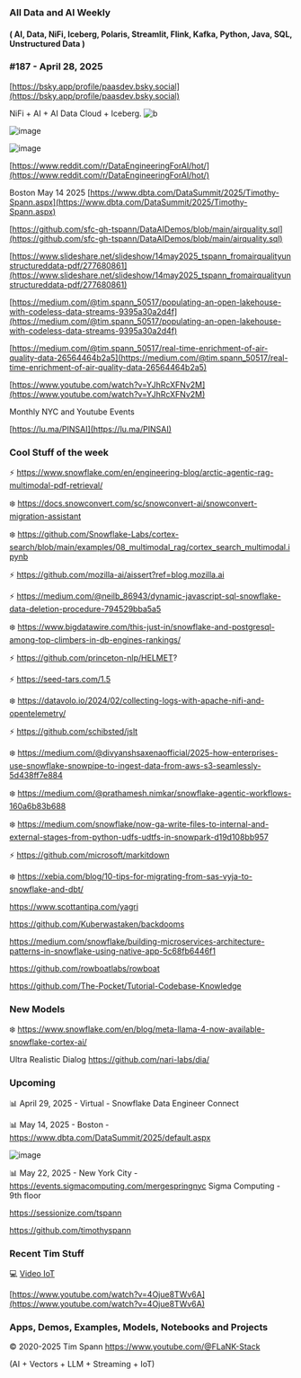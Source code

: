 ###  All Data and AI Weekly 
#### ( AI, Data, NiFi, Iceberg, Polaris, Streamlit, Flink, Kafka, Python, Java, SQL, Unstructured Data )  
### #187 - April 28, 2025

[https://bsky.app/profile/paasdev.bsky.social](https://bsky.app/profile/paasdev.bsky.social)

NiFi + AI + AI Data Cloud + Iceberg.
![b](https://images.credential.net/badge/tiny/g6fomszs_1741624330730_badge.png)

![image](https://github.com/user-attachments/assets/51060917-5842-4c74-a251-25615516f119)


![image](https://github.com/user-attachments/assets/790cf051-ed54-4719-a8d8-7e7e1181c0f7)


[https://www.reddit.com/r/DataEngineeringForAI/hot/](https://www.reddit.com/r/DataEngineeringForAI/hot/)

Boston May 14 2025
[https://www.dbta.com/DataSummit/2025/Timothy-Spann.aspx](https://www.dbta.com/DataSummit/2025/Timothy-Spann.aspx)

[https://github.com/sfc-gh-tspann/DataAIDemos/blob/main/airquality.sql](https://github.com/sfc-gh-tspann/DataAIDemos/blob/main/airquality.sql)

[https://www.slideshare.net/slideshow/14may2025_tspann_fromairqualityunstructureddata-pdf/277680861](https://www.slideshare.net/slideshow/14may2025_tspann_fromairqualityunstructureddata-pdf/277680861)

[https://medium.com/@tim.spann_50517/populating-an-open-lakehouse-with-codeless-data-streams-9395a30a2d4f](https://medium.com/@tim.spann_50517/populating-an-open-lakehouse-with-codeless-data-streams-9395a30a2d4f)

[https://medium.com/@tim.spann_50517/real-time-enrichment-of-air-quality-data-26564464b2a5](https://medium.com/@tim.spann_50517/real-time-enrichment-of-air-quality-data-26564464b2a5)

[https://www.youtube.com/watch?v=YJhRcXFNv2M](https://www.youtube.com/watch?v=YJhRcXFNv2M)

Monthly NYC and Youtube Events

[https://lu.ma/PINSAI](https://lu.ma/PINSAI)



### Cool Stuff of the week

⚡️  https://www.snowflake.com/en/engineering-blog/arctic-agentic-rag-multimodal-pdf-retrieval/

❄️ https://docs.snowconvert.com/sc/snowconvert-ai/snowconvert-migration-assistant

❄️ https://github.com/Snowflake-Labs/cortex-search/blob/main/examples/08_multimodal_rag/cortex_search_multimodal.ipynb

⚡️ https://github.com/mozilla-ai/aissert?ref=blog.mozilla.ai

⚡️ https://medium.com/@neilb_86943/dynamic-javascript-sql-snowflake-data-deletion-procedure-794529bba5a5

❄️ https://www.bigdatawire.com/this-just-in/snowflake-and-postgresql-among-top-climbers-in-db-engines-rankings/

⚡️ https://github.com/princeton-nlp/HELMET?

⚡️ https://seed-tars.com/1.5

❄️ https://datavolo.io/2024/02/collecting-logs-with-apache-nifi-and-opentelemetry/

⚡️ https://github.com/schibsted/jslt

❄️ https://medium.com/@divyanshsaxenaofficial/2025-how-enterprises-use-snowflake-snowpipe-to-ingest-data-from-aws-s3-seamlessly-5d438ff7e884

❄️ https://medium.com/@prathamesh.nimkar/snowflake-agentic-workflows-160a6b83b688

❄️ https://medium.com/snowflake/now-ga-write-files-to-internal-and-external-stages-from-python-udfs-udtfs-in-snowpark-d19d108bb957

⚡️ https://github.com/microsoft/markitdown

❄️ https://xebia.com/blog/10-tips-for-migrating-from-sas-vyja-to-snowflake-and-dbt/

https://www.scottantipa.com/yagri

https://github.com/Kuberwastaken/backdooms

https://medium.com/snowflake/building-microservices-architecture-patterns-in-snowflake-using-native-app-5c68fb6446f1

https://github.com/rowboatlabs/rowboat

https://github.com/The-Pocket/Tutorial-Codebase-Knowledge




### New Models

❄️ https://www.snowflake.com/en/blog/meta-llama-4-now-available-snowflake-cortex-ai/

Ultra Realistic Dialog
https://github.com/nari-labs/dia/






### Upcoming


📊 April 29, 2025 - Virtual - Snowflake Data Engineer Connect

📊 May 14, 2025 - Boston - https://www.dbta.com/DataSummit/2025/default.aspx

![image](https://github.com/user-attachments/assets/4d9314a0-92a9-4d77-bafd-668347f8e913)


📊 May 22, 2025 - New York City - https://events.sigmacomputing.com/mergespringnyc
Sigma Computing - 9th floor


https://sessionize.com/tspann

https://github.com/timothyspann



### Recent Tim Stuff

💻  [Video IoT](https://www.youtube.com/watch?v=Vgr1wnzxxB8&t=17s)<br/>

[https://www.youtube.com/watch?v=4Ojue8TWv6A](https://www.youtube.com/watch?v=4Ojue8TWv6A)


### Apps, Demos, Examples, Models, Notebooks and Projects

&copy; 2020-2025 Tim Spann  https://www.youtube.com/@FLaNK-Stack

(AI +  Vectors + LLM + Streaming + IoT)  

